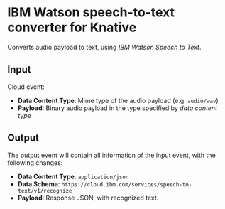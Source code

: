 # IBM Watson speech-to-text converter for Knative

Converts audio payload to text, using *IBM Watson Speech to Text*.

## Input

Cloud event:

* **Data Content Type**: Mime type of the audio payload (e.g. `audio/wav`)
* **Payload**: Binary audio payload in the type specified by *data content type* 

## Output

The output event will contain all information of the input event, with the following changes:

* **Data Content Type**: `application/json`
* **Data Schema**: `https://cloud.ibm.com/services/speech-to-text/v1/recognize`
* **Payload**: Response JSON, with recognized text.
